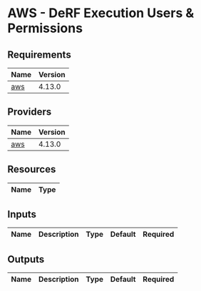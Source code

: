 # AWS - DeRF Execution Users & Permissions

## Requirements

| Name | Version |
|------|---------|
| <a name="requirement_aws"></a> [aws](#requirement\_aws) | 4.13.0 |

## Providers

| Name | Version |
|------|---------|
| <a name="provider_aws"></a> [aws](#provider\_aws) | 4.13.0 |


## Resources

| Name | Type |
|------|------|


## Inputs

| Name | Description | Type | Default | Required |
|------|-------------|------|---------|:--------:|


## Outputs
| Name | Description | Type | Default | Required |
|------|-------------|------|---------|:--------:|
